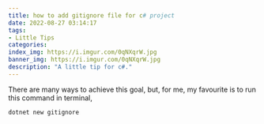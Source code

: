```yaml
---
title: how to add gitignore file for c# project
date: 2022-08-27 03:14:17
tags:
- Little Tips
categories:
index_img: https://i.imgur.com/0qNXqrW.jpg
banner_img: https://i.imgur.com/0qNXqrW.jpg
description: "A little tip for c#."
---
```


There are many ways to achieve this goal, but, for me, my favourite is to run this command in terminal,

```bash
dotnet new gitignore
```
